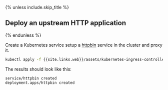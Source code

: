 {% unless include.skip_title %}
## Deploy an upstream HTTP application
{% endunless %}

Create a Kubernetes service setup a [httpbin](https://httpbin.konghq.com)
service in the cluster and proxy it.

```bash
kubectl apply -f {{site.links.web}}/assets/kubernetes-ingress-controller/examples/httpbin-service.yaml
```
The results should look like this:
```text
service/httpbin created
deployment.apps/httpbin created
```
